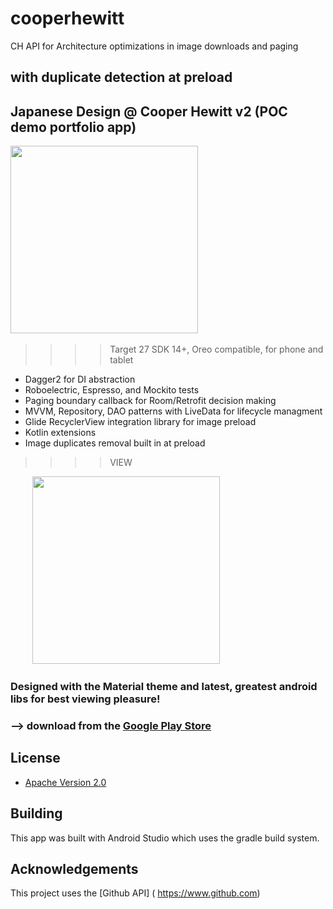 # cooperhewitt
CH API for Architecture optimizations in image downloads and paging

## with duplicate detection at preload


## Japanese Design @ Cooper Hewitt v2    (POC demo portfolio app)
>>>>

<img src="https://i.imgur.com/ppMS70j.png" height="300"/>&nbsp;&nbsp;&nbsp;&nbsp;&nbsp;&nbsp;&nbsp;&nbsp;&nbsp; 
>>>>Target 27
>>>>SDK 14+, Oreo compatible, for phone and tablet

* Dagger2 for DI abstraction
* Roboelectric, Espresso, and Mockito tests
* Paging boundary callback for Room/Retrofit decision making
* MVVM, Repository, DAO patterns with LiveData for lifecycle managment
* Glide RecyclerView integration library for image preload
* Kotlin extensions
* Image duplicates removal built in at preload



>>>>VIEW   

&nbsp;&nbsp;&nbsp;&nbsp;&nbsp;&nbsp;&nbsp;&nbsp;&nbsp;<img src="https://i.imgur.com/7xNYULo.png" height="300"/>&nbsp;&nbsp;&nbsp;&nbsp;&nbsp;&nbsp;&nbsp;&nbsp;&nbsp; 


### Designed with the Material theme and latest, greatest android libs for best viewing pleasure!
### 


### --> download from the [Google Play Store](https://play.google.com/store/apps/details?id=com.droidteahouse.artsy)


## License

* [Apache Version 2.0](http://www.apache.org/licenses/LICENSE-2.0.html)

## Building

This app was built with Android Studio which uses the gradle build system.  

## Acknowledgements

This project uses the [Github API] ( https://www.github.com)





